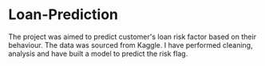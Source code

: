 # Loan-Prediction
The project was aimed to predict customer's loan risk factor based on their behaviour. The data was sourced from Kaggle. I have performed cleaning, analysis and have built a model to predict the risk flag.
